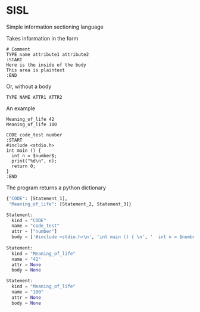 # SISL
Simple information sectioning language

Takes information in the form

```
# Comment
TYPE name attribute1 attribute2
:START
Here is the inside of the body
This area is plaintext
:END
```

Or, without a body
```
TYPE NAME ATTR1 ATTR2
```

An example
```
Meaning_of_life 42
Meaning_of_life 100

CODE code_test number
:START
#include <stdio.h>
int main () { 
  int n = $number$;
  print("%d\n", n); 
  return 0; 
} 
:END
```

The program returns a python dictionary

```python
{"CODE": [Statement_1],
 "Meaning_of_life": [Statement_2, Statement_3]}

Statement:
  kind = "CODE"
  name = "code_test"
  attr = ["number"]
  body = ['#include <stdio.h>\n', 'int main () { \n', '  int n = $number$;\n', '  print("%d\\n", n); \n', '  return 0; \n', '} \n']
 
Statement:
  kind = "Meaning_of_life"
  name = "42"
  attr = None
  body = None

Statement:
  kind = "Meaning_of_life"
  name = "100"
  attr = None
  body = None
```
